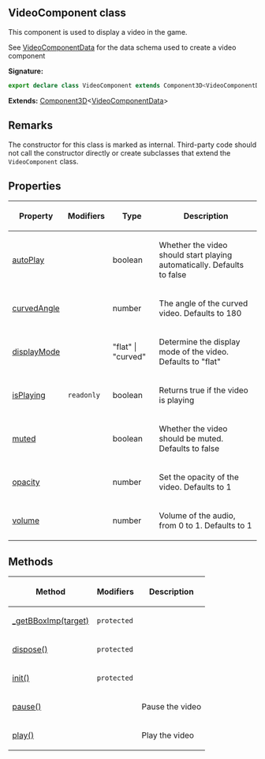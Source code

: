 
## VideoComponent class

This component is used to display a video in the game.

See [VideoComponentData](/reference/videocomponentdata.md) for the data schema used to create a video component

**Signature:**

```typescript
export declare class VideoComponent extends Component3D<VideoComponentData> 
```
**Extends:** [Component3D](/reference/component3d.md)<!-- -->&lt;[VideoComponentData](/reference/videocomponentdata.md)<!-- -->&gt;

## Remarks

The constructor for this class is marked as internal. Third-party code should not call the constructor directly or create subclasses that extend the `VideoComponent` class.

## Properties

<table><thead><tr><th>

Property


</th><th>

Modifiers


</th><th>

Type


</th><th>

Description


</th></tr></thead>
<tbody><tr><td>

[autoPlay](/reference/videocomponent/autoplay.md)


</td><td>


</td><td>

boolean


</td><td>

Whether the video should start playing automatically. Defaults to false


</td></tr>
<tr><td>

[curvedAngle](/reference/videocomponent/curvedangle.md)


</td><td>


</td><td>

number


</td><td>

The angle of the curved video. Defaults to 180


</td></tr>
<tr><td>

[displayMode](/reference/videocomponent/displaymode.md)


</td><td>


</td><td>

"flat" \| "curved"


</td><td>

Determine the display mode of the video. Defaults to "flat"


</td></tr>
<tr><td>

[isPlaying](/reference/videocomponent/isplaying.md)


</td><td>

`readonly`


</td><td>

boolean


</td><td>

Returns true if the video is playing


</td></tr>
<tr><td>

[muted](/reference/videocomponent/muted.md)


</td><td>


</td><td>

boolean


</td><td>

Whether the video should be muted. Defaults to false


</td></tr>
<tr><td>

[opacity](/reference/videocomponent/opacity.md)


</td><td>


</td><td>

number


</td><td>

Set the opacity of the video. Defaults to 1


</td></tr>
<tr><td>

[volume](/reference/videocomponent/volume.md)


</td><td>


</td><td>

number


</td><td>

Volume of the audio, from 0 to 1. Defaults to 1


</td></tr>
</tbody></table>

## Methods

<table><thead><tr><th>

Method


</th><th>

Modifiers


</th><th>

Description


</th></tr></thead>
<tbody><tr><td>

[\_getBBoxImp(target)](/reference/videocomponent/_getbboximp.md)


</td><td>

`protected`


</td><td>


</td></tr>
<tr><td>

[dispose()](/reference/videocomponent/dispose.md)


</td><td>

`protected`


</td><td>


</td></tr>
<tr><td>

[init()](/reference/videocomponent/init.md)


</td><td>

`protected`


</td><td>


</td></tr>
<tr><td>

[pause()](/reference/videocomponent/pause.md)


</td><td>


</td><td>

Pause the video


</td></tr>
<tr><td>

[play()](/reference/videocomponent/play.md)


</td><td>


</td><td>

Play the video


</td></tr>
</tbody></table>
